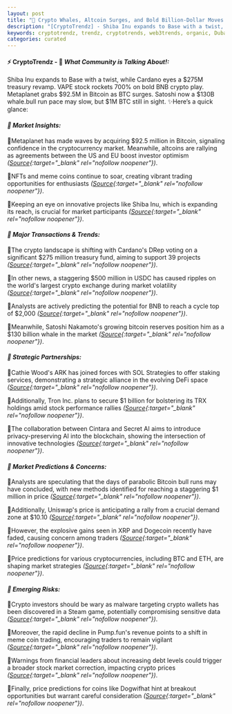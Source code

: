```yaml
---
layout: post
title: "🌌 Crypto Whales, Altcoin Surges, and Bold Billion-Dollar Moves Reshape Market"
description: "[CryptoTrendz] - Shiba Inu expands to Base with a twist, while Cardano eyes a $275M treasury revamp. VAPE stock rockets 700% on bold BNB crypto play. Metaplanet grabs $92.5M in Bitcoin as BTC surges. Satoshi now a $130B whale.bull run pace may slow, but $1M BTC still in sight."
keywords: cryptotrendz, trendz, cryptotrends, web3trends, organic, Dubai, Bitcoin, Market, Dogecoin, SOL, Crypto, AI, Revenue, BTC, analyst
categories: curated
---
```


#### ⚡ CryptoTrendz - 📌 *What Community is Talking About!:*

Shiba Inu expands to Base with a twist, while Cardano eyes a $275M treasury revamp. VAPE stock rockets 700% on bold BNB crypto play. Metaplanet grabs $92.5M in Bitcoin as BTC surges. Satoshi now a $130B whale.bull run pace may slow, but $1M BTC still in sight. ✨Here’s a quick glance:


#### *🔖  Market Insights:*  

🔹Metaplanet has made waves by acquiring $92.5 million in Bitcoin, signaling confidence in the cryptocurrency market. Meanwhile, altcoins are rallying as agreements between the US and EU boost investor optimism *([Source](https://s.avyag.com/55yk){:target="_blank" rel="nofollow noopener"})*.  

🔹NFTs and meme coins continue to soar, creating vibrant trading opportunities for enthusiasts *([Source](https://s.avyag.com/cya2){:target="_blank" rel="nofollow noopener"})*.  

🔹Keeping an eye on innovative projects like Shiba Inu, which is expanding its reach, is crucial for market participants *([Source](https://s.avyag.com/6gxg){:target="_blank" rel="nofollow noopener"})*.  

#### *🔖  Major Transactions & Trends:*  

🔹The crypto landscape is shifting with Cardano's DRep voting on a significant $275 million treasury fund, aiming to support 39 projects *([Source](https://s.avyag.com/juxa){:target="_blank" rel="nofollow noopener"})*.  

🔹In other news, a staggering $500 million in USDC has caused ripples on the world's largest crypto exchange during market volatility *([Source](https://s.avyag.com/x47f){:target="_blank" rel="nofollow noopener"})*.  

🔹Analysts are actively predicting the potential for BNB to reach a cycle top of $2,000 *([Source](https://s.avyag.com/48cj){:target="_blank" rel="nofollow noopener"})*.  

🔹Meanwhile, Satoshi Nakamoto's growing bitcoin reserves position him as a $130 billion whale in the market *([Source](https://s.avyag.com/83ia){:target="_blank" rel="nofollow noopener"})*.  

#### *🔖  Strategic Partnerships:*  

🔹Cathie Wood's ARK has joined forces with SOL Strategies to offer staking services, demonstrating a strategic alliance in the evolving DeFi space *([Source](https://s.avyag.com/ytxg){:target="_blank" rel="nofollow noopener"})*.  

🔹Additionally, Tron Inc. plans to secure $1 billion for bolstering its TRX holdings amid stock performance rallies *([Source](https://s.avyag.com/amq6){:target="_blank" rel="nofollow noopener"})*.  

🔹The collaboration between Cintara and Secret AI aims to introduce privacy-preserving AI into the blockchain, showing the intersection of innovative technologies *([Source](https://s.avyag.com/nx25){:target="_blank" rel="nofollow noopener"})*.  

#### *🔖  Market Predictions & Concerns:*  

🔹Analysts are speculating that the days of parabolic Bitcoin bull runs may have concluded, with new methods identified for reaching a staggering $1 million in price *([Source](https://s.avyag.com/cz97){:target="_blank" rel="nofollow noopener"})*.  

🔹Additionally, Uniswap's price is anticipating a rally from a crucial demand zone at $10.10 *([Source](https://s.avyag.com/dpcy){:target="_blank" rel="nofollow noopener"})*.  

🔹However, the explosive gains seen in XRP and Dogecoin recently have faded, causing concern among traders *([Source](https://s.avyag.com/9edm){:target="_blank" rel="nofollow noopener"})*.  

🔹Price predictions for various cryptocurrencies, including BTC and ETH, are shaping market strategies *([Source](https://s.avyag.com/tf1w){:target="_blank" rel="nofollow noopener"})*.  

#### *🔖  Emerging Risks:*  

🔹Crypto investors should be wary as malware targeting crypto wallets has been discovered in a Steam game, potentially compromising sensitive data *([Source](https://s.avyag.com/2ic4){:target="_blank" rel="nofollow noopener"})*.  

🔹Moreover, the rapid decline in Pump.fun's revenue points to a shift in meme coin trading, encouraging traders to remain vigilant *([Source](https://s.avyag.com/t9yr){:target="_blank" rel="nofollow noopener"})*.  

🔹Warnings from financial leaders about increasing debt levels could trigger a broader stock market correction, impacting crypto prices *([Source](https://s.avyag.com/e61d){:target="_blank" rel="nofollow noopener"})*.  

🔹Finally, price predictions for coins like Dogwifhat hint at breakout opportunities but warrant careful consideration *([Source](https://s.avyag.com/qwxf){:target="_blank" rel="nofollow noopener"})*.